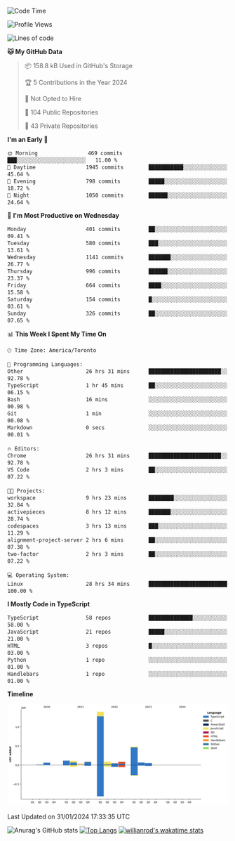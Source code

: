 <!--START_SECTION:waka-->
![Code Time](http://img.shields.io/badge/Code%20Time-1%2C145%20hrs%2016%20mins-blue)

![Profile Views](http://img.shields.io/badge/Profile%20Views-2-blue)

![Lines of code](https://img.shields.io/badge/From%20Hello%20World%20I%27ve%20Written-2.6%20million%20lines%20of%20code-blue)

**🐱 My GitHub Data** 

> 📦 158.8 kB Used in GitHub's Storage 
 > 
> 🏆 5 Contributions in the Year 2024
 > 
> 🚫 Not Opted to Hire
 > 
> 📜 104 Public Repositories 
 > 
> 🔑 43 Private Repositories 
 > 
**I'm an Early 🐤** 

```text
🌞 Morning                469 commits         ███░░░░░░░░░░░░░░░░░░░░░░   11.00 % 
🌆 Daytime                1945 commits        ███████████░░░░░░░░░░░░░░   45.64 % 
🌃 Evening                798 commits         █████░░░░░░░░░░░░░░░░░░░░   18.72 % 
🌙 Night                  1050 commits        ██████░░░░░░░░░░░░░░░░░░░   24.64 % 
```
📅 **I'm Most Productive on Wednesday** 

```text
Monday                   401 commits         ██░░░░░░░░░░░░░░░░░░░░░░░   09.41 % 
Tuesday                  580 commits         ███░░░░░░░░░░░░░░░░░░░░░░   13.61 % 
Wednesday                1141 commits        ███████░░░░░░░░░░░░░░░░░░   26.77 % 
Thursday                 996 commits         ██████░░░░░░░░░░░░░░░░░░░   23.37 % 
Friday                   664 commits         ████░░░░░░░░░░░░░░░░░░░░░   15.58 % 
Saturday                 154 commits         █░░░░░░░░░░░░░░░░░░░░░░░░   03.61 % 
Sunday                   326 commits         ██░░░░░░░░░░░░░░░░░░░░░░░   07.65 % 
```


📊 **This Week I Spent My Time On** 

```text
🕑︎ Time Zone: America/Toronto

💬 Programming Languages: 
Other                    26 hrs 31 mins      ███████████████████████░░   92.78 % 
TypeScript               1 hr 45 mins        ██░░░░░░░░░░░░░░░░░░░░░░░   06.15 % 
Bash                     16 mins             ░░░░░░░░░░░░░░░░░░░░░░░░░   00.98 % 
Git                      1 min               ░░░░░░░░░░░░░░░░░░░░░░░░░   00.08 % 
Markdown                 0 secs              ░░░░░░░░░░░░░░░░░░░░░░░░░   00.01 % 

🔥 Editors: 
Chrome                   26 hrs 31 mins      ███████████████████████░░   92.78 % 
VS Code                  2 hrs 3 mins        ██░░░░░░░░░░░░░░░░░░░░░░░   07.22 % 

🐱‍💻 Projects: 
workspace                9 hrs 23 mins       ████████░░░░░░░░░░░░░░░░░   32.84 % 
activepieces             8 hrs 12 mins       ███████░░░░░░░░░░░░░░░░░░   28.74 % 
codespaces               3 hrs 13 mins       ███░░░░░░░░░░░░░░░░░░░░░░   11.29 % 
alignment-project-server 2 hrs 6 mins        ██░░░░░░░░░░░░░░░░░░░░░░░   07.38 % 
two-factor               2 hrs 3 mins        ██░░░░░░░░░░░░░░░░░░░░░░░   07.22 % 

💻 Operating System: 
Linux                    28 hrs 34 mins      █████████████████████████   100.00 % 
```

**I Mostly Code in TypeScript** 

```text
TypeScript               58 repos            ██████████████░░░░░░░░░░░   58.00 % 
JavaScript               21 repos            █████░░░░░░░░░░░░░░░░░░░░   21.00 % 
HTML                     3 repos             █░░░░░░░░░░░░░░░░░░░░░░░░   03.00 % 
Python                   1 repo              ░░░░░░░░░░░░░░░░░░░░░░░░░   01.00 % 
Handlebars               1 repo              ░░░░░░░░░░░░░░░░░░░░░░░░░   01.00 % 
```



**Timeline**

![Lines of Code chart](https://raw.githubusercontent.com/wise-introvert/wise-introvert/master/assets/bar_graph.png)


 Last Updated on 31/01/2024 17:33:35 UTC
<!--END_SECTION:waka-->

![Anurag's GitHub stats](https://github-readme-stats.vercel.app/api?username=wise-introvert&count_private=true&show_icons=true)
[![Top Langs](https://github-readme-stats.vercel.app/api/top-langs/?username=wise-introvert&langs_count=10)](https://github.com/anuraghazra/github-readme-stats)
[![willianrod's wakatime stats](https://github-readme-stats.vercel.app/api/wakatime?username=wiseintrovert)](https://github.com/anuraghazra/github-readme-stats)
